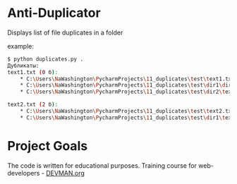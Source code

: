 # Anti-Duplicator

Displays list of file duplicates in a folder

example:
```bash
$ python duplicates.py .
Дубликаты:
text1.txt (0 б):
	* C:\Users\NaWashington\PycharmProjects\11_duplicates\test\text1.txt
	* C:\Users\NaWashington\PycharmProjects\11_duplicates\test\dir1\dir11\text1.txt
	* C:\Users\NaWashington\PycharmProjects\11_duplicates\test\dir2\text1.txt

text2.txt (2 б):
	* C:\Users\NaWashington\PycharmProjects\11_duplicates\test\text2.txt
	* C:\Users\NaWashington\PycharmProjects\11_duplicates\test\dir1\text2.txt

```

# Project Goals

The code is written for educational purposes. Training course for web-developers - [DEVMAN.org](https://devman.org)
